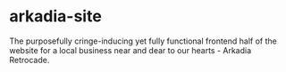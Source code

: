 # arkadia-site
The purposefully cringe-inducing yet fully functional frontend half of the website for a local business near and dear to our hearts - Arkadia Retrocade.
